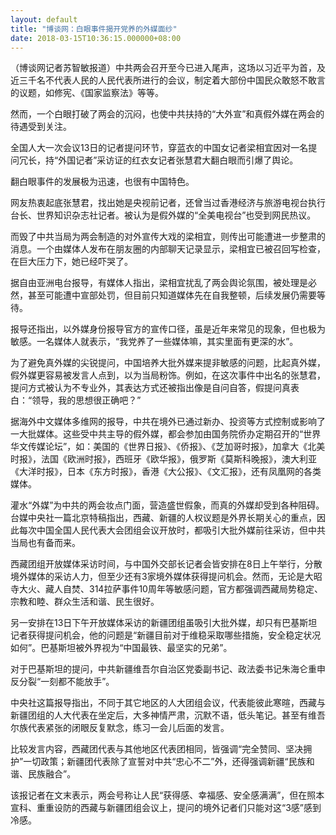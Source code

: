 ```yaml
---
layout: default
title: "博谈网：白眼事件揭开党养的外媒面纱"
date: 2018-03-15T10:36:15.000000+08:00
---
```


（博谈网记者苏智敏报道）中共两会召开至今已进入尾声，这场以习近平为首，及近三千名不代表人民的人民代表所进行的会议，制定着大部份中国民众敢怒不敢言的议题，如修宪、《国家监察法》等等。

然而，一个白眼打破了两会的沉闷，也使中共扶持的“大外宣”和真假外媒在两会的待遇受到关注。

全国人大一次会议13日的记者提问环节，穿蓝衣的中国女记者梁相宜因对一名提问冗长，持“外国记者”采访证的红衣女记者张慧君大翻白眼而引爆了舆论。

翻白眼事件的发展极为迅速，也很有中国特色。

网友热衷起底张慧君，找出她是央视前记者，还曾当过香港经济与旅游电视台执行台长、世界知识杂志社记者。被认为是假外媒的“全美电视台”也受到网民热议。

而毁了中共当局为两会制造的对外宣传大戏的梁相宜，则传出可能遭进一步整肃的消息。一个由媒体人发布在朋友圈的内部聊天记录显示，梁相宜已被召回写检查，在巨大压力下，她已经吓哭了。

据自由亚洲电台报导，有媒体人指出，梁相宜扰乱了两会舆论氛围，被处理是必然，甚至可能遭中宣部处罚，但目前只知道媒体先在自我整顿，后续发展仍需要等待。

报导还指出，以外媒身份报导官方的宣传口径，虽是近年来常见的现象，但也极为敏感。一名媒体人就表示，“我党养了一些媒体嘛，其实里面有更深的水”。

为了避免真外媒的尖锐提问，中国培养大批外媒来提非敏感的问题，比起真外媒，假外媒更容易被发言人点到，以为当局粉饰。例如，在这次事件中出名的张慧君，提问方式被认为不专业外，其表达方式还被指出像是自问自答，假提问真表白：“领导，我的思想很正确吧？”

据海外中文媒体多维网的报导，中共在境外已通过新办、投资等方式控制或影响了一大批媒体。这些受中共主导的假外媒，都会参加由国务院侨办定期召开的“世界华文传媒论坛”，如：美国的《世界日报》、《侨报》、《芝加哥时报》，加拿大《北美时报》，法国《欧洲时报》，西班牙《欧华报》，俄罗斯《莫斯科晚报》，澳大利亚《大洋时报》，日本《东方时报》，香港《大公报》、《文汇报》，还有凤凰网的各类媒体。

灌水“外媒”为中共的两会妆点门面，营造盛世假象，而真的外媒却受到各种阻碍。台媒中央社一篇北京特稿指出，西藏、新疆的人权议题是外界长期关心的重点，因此每次中国全国人民代表大会团组会议开放时，都吸引大批外媒前往采访，但中共当局也有备而来。

西藏团组开放媒体采访时间，与中国外交部长记者会皆安排在8日上午举行，分散境外媒体的采访人力，但至少还有3家境外媒体获得提问机会。然而，无论是大昭寺大火、藏人自焚、314拉萨事件10周年等敏感问题，官方都强调西藏局势稳定、宗教和睦、群众生活和谐、民生很好。

另一安排在13日下午开放媒体采访的新疆团组虽吸引大批外媒，却只有巴基斯坦记者获得提问机会，他的问题是“新疆目前对于维稳采取哪些措施，安全稳定状况如何”。巴基斯坦被外界视为“中国最铁、最坚实的兄弟”。

对于巴基斯坦的提问，中共新疆维吾尔自治区党委副书记、政法委书记朱海仑重申反分裂“一刻都不能放手”。

中央社这篇报导指出，不同于其它地区的人大团组会议，代表能彼此寒暄，西藏与新疆团组的人大代表在坐定后，大多神情严肃，沉默不语，低头笔记。甚至有维吾尔族代表紧张的闭眼反复默念，练习一会儿后面的发言。

比较发言内容，西藏团代表与其他地区代表团相同，皆强调“完全赞同、坚决拥护”一切政策；新疆团代表除了宣誓对中共“忠心不二”外，还得强调新疆“民族和谐、民族融合”。

该报记者在文末表示，两会号称让人民“获得感、幸福感、安全感满满”，但在照本宣科、重重设防的西藏与新疆团组会议上，提问的境外记者们只能对这“3感”感到冷感。


